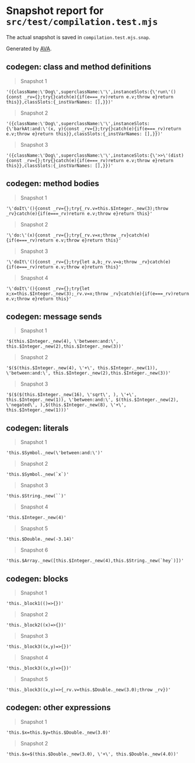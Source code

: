 # Snapshot report for `src/test/compilation.test.mjs`

The actual snapshot is saved in `compilation.test.mjs.snap`.

Generated by [AVA](https://avajs.dev).

## codegen: class and method definitions

> Snapshot 1

    '({className:\'Dog\',superclassName:\'\',instanceSlots:{\'run\'(){const _rv={};try{}catch(e){if(e===_rv)return e.v;throw e}return this}},classSlots:{_instVarNames: [],}})'

> Snapshot 2

    '({className:\'Dog\',superclassName:\'\',instanceSlots:{\'barkAt:and:\'(x, y){const _rv={};try{}catch(e){if(e===_rv)return e.v;throw e}return this}},classSlots:{_instVarNames: [],}})'

> Snapshot 3

    '({className:\'Dog\',superclassName:\'\',instanceSlots:{\'>>\'(dist){const _rv={};try{}catch(e){if(e===_rv)return e.v;throw e}return this}},classSlots:{_instVarNames: [],}})'

## codegen: method bodies

> Snapshot 1

    '\'doIt\'(){const _rv={};try{_rv.v=this.$Integer._new(3);throw _rv}catch(e){if(e===_rv)return e.v;throw e}return this}'

> Snapshot 2

    '\'do:\'(x){const _rv={};try{_rv.v=x;throw _rv}catch(e){if(e===_rv)return e.v;throw e}return this}'

> Snapshot 3

    '\'doIt\'(){const _rv={};try{let a,b;_rv.v=a;throw _rv}catch(e){if(e===_rv)return e.v;throw e}return this}'

> Snapshot 4

    '\'doIt\'(){const _rv={};try{let x;x=this.$Integer._new(3);_rv.v=x;throw _rv}catch(e){if(e===_rv)return e.v;throw e}return this}'

## codegen: message sends

> Snapshot 1

    '$(this.$Integer._new(4), \'between:and:\', this.$Integer._new(2),this.$Integer._new(3))'

> Snapshot 2

    '$($(this.$Integer._new(4), \'+\', this.$Integer._new(1)), \'between:and:\', this.$Integer._new(2),this.$Integer._new(3))'

> Snapshot 3

    '$($($(this.$Integer._new(16), \'sqrt\', ), \'+\', this.$Integer._new(1)), \'between:and:\', $(this.$Integer._new(2), \'negated\', ),$(this.$Integer._new(8), \'+\', this.$Integer._new(1)))'

## codegen: literals

> Snapshot 1

    'this.$Symbol._new(\'between:and:\')'

> Snapshot 2

    'this.$Symbol._new(`x`)'

> Snapshot 3

    'this.$String._new(``)'

> Snapshot 4

    'this.$Integer._new(4)'

> Snapshot 5

    'this.$Double._new(-3.14)'

> Snapshot 6

    'this.$Array._new([this.$Integer._new(4),this.$String._new(`hey`)])'

## codegen: blocks

> Snapshot 1

    'this._block1(()=>{})'

> Snapshot 2

    'this._block2((x)=>{})'

> Snapshot 3

    'this._block3((x,y)=>{})'

> Snapshot 4

    'this._block3((x,y)=>{})'

> Snapshot 5

    'this._block3((x,y)=>{_rv.v=this.$Double._new(3.0);throw _rv})'

## codegen: other expressions

> Snapshot 1

    'this.$x=this.$y=this.$Double._new(3.0)'

> Snapshot 2

    'this.$x=$(this.$Double._new(3.0), \'+\', this.$Double._new(4.0))'
